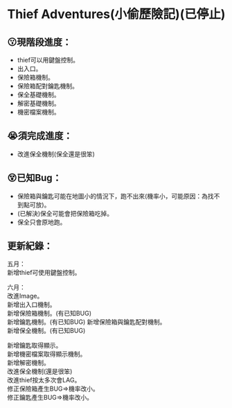 # Thief Adventures(小偷歷險記)(已停止)
## 😗現階段進度：    
- thief可以用鍵盤控制。   
- 出入口。   
- 保險箱機制。    
- 保險箱配對鑰匙機制。    
- 保全基礎機制。       
- 解密基礎機制。      
- 機密檔案機制。   
      
## 😭須完成進度：       
- 改進保全機制(保全還是很笨)   
      
## 😵已知Bug：       
- 保險箱與鑰匙可能在地圖小的情況下，跑不出來(機率小，可能原因：為找不到點可放)。      
- (已解決)保全可能會把保險箱吃掉。
- 保全只會原地跑。       
      
## 更新紀錄：
五月：   
新增thief可使用鍵盤控制。   
      
六月：   
改進Image。    
新增出入口機制。    
新增保險箱機制。(有已知BUG)    
新增鑰匙機制。(有已知BUG)
新增保險箱與鑰匙配對機制。     
新增保全機制。(有已知BUG)     
      
新增鑰匙取得顯示。   
新增機密檔案取得顯示機制。     
新增解密機制。     
改進保全機制(還是很笨)      
改進thief按太多次會LAG。        
修正保險箱產生BUG=>機率改小。       
修正鑰匙產生BUG=>機率改小。        

